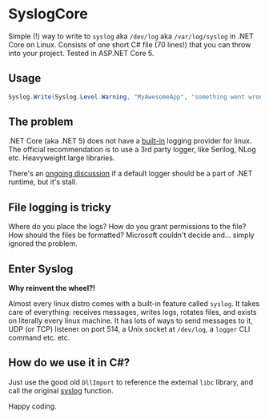 # SyslogCore

Simple (!) way to write to `syslog` aka `/dev/log` aka `/var/log/syslog` in .NET Core on Linux. Consists of one short C# file (70 lines!) that you can throw into your project. Tested in ASP.NET Core 5.

## Usage

```csharp
Syslog.Write(Syslog.Level.Warning, "MyAwesomeApp", "something went wrong");
```

## The problem

.NET Core (aka .NET 5) does not have a [built-in](https://docs.microsoft.com/en-us/aspnet/core/fundamentals/logging/?view=aspnetcore-5.0&tabs=aspnetcore2x#built-in-logging-providers-1) logging provider for linux. The official recommendation is to use a 3rd party logger, like Serilog, NLog etc. Heavyweight large libraries.

There's an [ongoing discussion](https://github.com/aspnet/Logging/issues/441) if a default  logger should be a part of .NET runtime, but it's stall.

## File logging is tricky

Where do you place the logs? How do you grant permissions to the file? How should the files be formatted? Microsoft couldn't decide and... simply ignored the problem.

## Enter Syslog

**Why reinvent the wheel?!**

Almost every linux distro comes with a built-in feature called `syslog`. It takes care of everything: receives messages, writes logs, rotates files, and exists on literally every linux machine. It has lots of ways to send messages to it, UDP (or TCP) listener on port 514, a Unix socket at `/dev/log`, a `logger` CLI command etc. etc.

## How do we use it in C#?

Just use the good old `DllImport` to reference the external `libc` library, and call the original [syslog](https://linux.die.net/man/3/syslog) function.

Happy coding.
